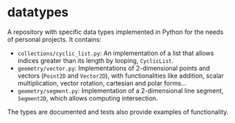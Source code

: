 # datatypes

A repository with specific data types implemented in Python for the needs of personal projects. It contains:

- `collections/cyclic_list.py`: An implementation of a list that allows indices greater than its length by looping, `CyclicList`.
- `geometry/vector.py`: Implementations of 2-dimensional points and vectors (`Point2D` and `Vector2D`), with functionalities like addition, scalar multiplication, vector rotation, cartesian and polar forms...
- `geometry/segment.py`: Implementation of a 2-dimensional line segment, `Segment2D`, which allows computing intersection. 

The types are documented and tests also provide examples of functionality.
